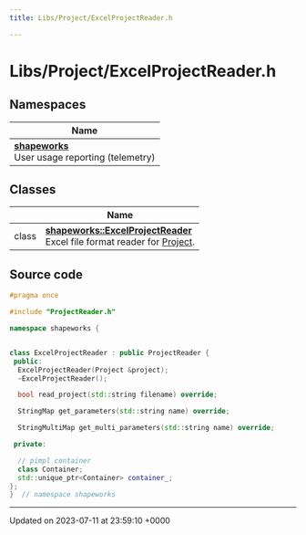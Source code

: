 ```yaml
---
title: Libs/Project/ExcelProjectReader.h

---
```


# Libs/Project/ExcelProjectReader.h



## Namespaces

| Name           |
| -------------- |
| **[shapeworks](../Namespaces/namespaceshapeworks.md)** <br>User usage reporting (telemetry)  |

## Classes

|                | Name           |
| -------------- | -------------- |
| class | **[shapeworks::ExcelProjectReader](../Classes/classshapeworks_1_1ExcelProjectReader.md)** <br>Excel file format reader for [Project]().  |




## Source code

```cpp
#pragma once

#include "ProjectReader.h"

namespace shapeworks {


class ExcelProjectReader : public ProjectReader {
 public:
  ExcelProjectReader(Project &project);
  ~ExcelProjectReader();

  bool read_project(std::string filename) override;

  StringMap get_parameters(std::string name) override;

  StringMultiMap get_multi_parameters(std::string name) override;

 private:

  // pimpl container
  class Container;
  std::unique_ptr<Container> container_;
};
}  // namespace shapeworks
```


-------------------------------

Updated on 2023-07-11 at 23:59:10 +0000
